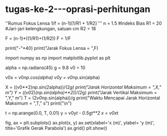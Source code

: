 # tugas-ke-2---oprasi-perhitungan
''Rumus Fokus Lensa
    1/f = (n-1)[1/R1 + 1/R2]
'''
n  = 1.5    #Indeks Bias
R1 = 20     #Jari-jari kelengkungan, satuan cm
R2 = 18

F = (n-1)*((1/R1)+(1/R2))
F = 1/F

print("-"*40)
print("Jarak Fokus Lensa = ",F)

import numpy as np
import matplotlib.pyplot as plt

alpha = np.radians(45)
g = 9.8
v0 = 10

v0x = v0*np.cos(alpha)
v0y = v0*np.sin(alpha)

X = ((v0**2)*np.sin(2*alpha))/(2*g)
print("Jarak Horizontal Maksimum = ",X," m")
Y = ((v0*2)*(np.sin(alpha)**2))/(2*g)
print("Jarak Vertikal Maksimum = ",Y," m")
T = (2*v0*np.sin(alpha))/g
print("Waktu Mencapai Jarak Horizontal Maksimum = ",T," s")
print("\n")

t = np.arange(0.0, T, 0.01)
y = v0y*t - 0.5*g*t**2
x = v0x*t

fig, ax = plt.subplots()
ax.plot(x, y)
ax.set(xlabel='x (m)', ylabel= 'y (m)', title='Grafik Gerak Parabola')
ax.grid()
plt.show()
